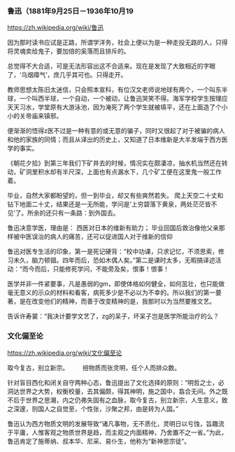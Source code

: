 ### 鲁迅（1881年9月25日－1936年10月19
https://zh.wikipedia.org/wiki/鲁迅

因为那时读书应试是正路，所谓学洋务，社会上便以为是一种走投无路的人，只得将灵魂卖给鬼子，要加倍的奚落而且排斥的。

总觉得不大合适，可是无法形容出这不合适来。现在是发现了大致相近的字眼了，‘乌烟瘴气’，庶几乎其可也。只得走开。

教师思想太陈旧太迷信，只会照本宣科，有位汉文老师说地球有两个，一个叫东半球，一个叫西半球，一个自动，一个被动，让鲁迅哭笑不得。海军学校学生按理应天天习水，学堂原有大游泳池，因为淹死了两个学生就被填平，还在上面造了个小小的关帝庙来镇邪。

便渐渐的悟得z医不过是一种有意的或无意的骗子，同时又很起了对于被骗的病人和他的家族的同情；而且从译出的历史上，又知道了日本维新是大半发端于西方医学的事实。

《朝花夕拾》到第三年我们下矿井去的时候，情况实在颇凄凉，抽水机当然还在转动，矿洞里积水却有半尺深，上面也有点漏水下，几个矿工便在这里鬼一般工作着。

毕业，自然大家都盼望的，但一到毕业，却又有些爽然若失。
  爬上天空二十丈和钻下地面二十丈，结果还是一无所能，学问是‘上穷碧落下黄泉，两处茫茫皆不见’了。所余的还只有一条路：到外国去。

鲁迅决意学医，理由是：
西医对日本的维新有助力；
  毕业回国后救治像他父亲那样被中医误治的病人的痛苦，还可以促进国人对于维新的信仰

鲁迅对医专生活的印象，第一是死记硬背：“校中功课，只求记忆，不须思索，修习未久，脑力顿锢。四年而后，恐如木偶人矣。”第二是课时太多，无暇搞译述活动：“而今而后，只能修死学问，不能旁及矣，恨事！恨事！

医学并非一件紧要事，凡是愚弱的gm，即使体格如何健全，如何茁壮，也只能做毫无意义的示众的材料和看客，病死多少是不必以为不幸的。所以我们的第一要著，是在改变他们的精神，而善于改变精神的是，我那时以为当然要推文艺。

告诉许寿裳：“我决计要学文艺了，zg的呆子，坏呆子岂是医学所能治疗的么？

### 文化偏至论
https://zh.wikipedia.org/wiki/文化偏至论

取今复古，别立新宗。
　　掊物质而张灵明，任个人而排众数。

针对盲目西化和闭关自守两种心态，鲁迅提出了文化选择的原则：“明哲之士，必洞达世界之大势，权衡校量，去其偏颇，得其神明，施之国中，翕合无间。外之既不后于世界之思潮，内之仍弗失固有之血脉，取今复古，别立新宗，人生意义，致之深邃，则国人之自觉至，个性张，沙聚之邦，由是转为人国。”

鲁迅认为西方物质文明的发展导致“诸凡事物，无不质化，灵明日以亏蚀，旨趣流于平庸，人惟客观之物质世界是趋，而主观之内面精神，乃舍置不之一省。”为此，鲁迅肯定了施蒂纳、叔本华、尼采、易仆生，他称为“新神思宗徒”。
